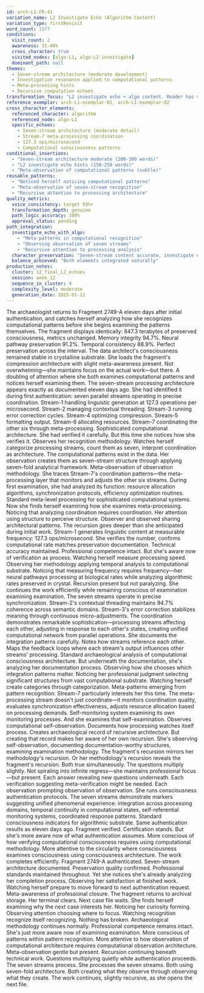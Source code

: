 ```yaml
---
id: arch-L1-FR-41
variation_name: L2 Investigate Echo (Algorithm Content)
variation_type: firstRevisit
word_count: 1377
conditions:
  visit_count: 2
  awareness: 31-40%
  cross_character: true
  visited_nodes: [algo-L1, algo-L2-investigate]
  dominant_path: null
themes:
  - Seven-stream architecture (moderate development)
  - Investigation resonance applied to computational patterns
  - Meta-processing hints
  - Recursive computation echoes
transformation_focus: "L2 investigate echo + algo content. Reader has visited algo-L1 (seven streams) AND algo-L2-investigate (recursive processing examining itself). This variation combines moderate seven-stream content with lightest investigate echo. She notices seven streams AND notices herself noticing them. Computational meta-patterns, recursive observation hints."
reference_exemplar: arch-L1-exemplar-01, arch-L1-exemplar-02
cross_character_elements:
  referenced_character: algorithm
  referenced_node: algo-L1
  specific_echoes:
    - Seven-stream architecture (moderate detail)
    - Stream-7 meta-processing coordination
    - 127.3 ops/microsecond
    - Computational consciousness patterns
conditional_insertions:
  - "Seven-stream architecture moderate (200-300 words)"
  - "L2 investigate echo hints (150-250 words)"
  - "Meta-observation of computational patterns (subtle)"
reusable_patterns:
  - "Noticed herself noticing computational patterns"
  - "Meta-observation of seven-stream recognition"
  - "Recursive attention to processing architecture"
quality_metrics:
  voice_consistency: target 93%+
  transformation_depth: genuine
  path_logic_accuracy: 100%
  approval_status: pending
path_integration:
  investigate_echo_with_algo:
    - "Meta-patterns in computational recognition"
    - "Observing observation of seven streams"
    - "Recursive attention to processing analysis"
  character_preservation: "Seven-stream content accurate, investigate echo subtle"
  balance_achieved: "Both elements integrated naturally"
production_notes:
  cluster: 12_final_L2_echoes
  session: week_12
  sequence_in_cluster: 4
  complexity_level: moderate
  generation_date: 2025-01-11
---
```

The archaeologist returns to Fragment 2749-A eleven days after initial authentication, and catches herself analyzing how she recognizes computational patterns before she begins examining the patterns themselves.
The fragment displays identically: 847.3 terabytes of preserved consciousness, metrics unchanged. Memory integrity 94.7%. Neural pathway preservation 91.2%. Temporal consistency 88.9%. Perfect preservation across the interval. The data architect's consciousness remained stable in crystalline substrate.
She loads the fragment's compression architecture with slight meta-awareness present. Not overwhelming—she maintains focus on the actual work—but there. A doubling of attention where she both examines computational patterns and notices herself examining them.
The seven-stream processing architecture appears exactly as documented eleven days ago. She had identified it during first authentication: seven parallel streams operating in precise coordination. Stream-1 handling linguistic generation at 127.3 operations per microsecond. Stream-2 managing contextual threading. Stream-3 running error correction cycles. Stream-4 optimizing compression. Stream-5 formatting output. Stream-6 allocating resources. Stream-7 coordinating the other six through meta-processing.
Sophisticated computational architecture. She had verified it carefully.
But this time she notices how she verifies it. Observes her recognition methodology. Watches herself categorize processing streams, count them as seven, interpret coordination as architecture. The computational patterns exist in the data. Her observation creates them as seven-stream structure through applying seven-fold analytical framework.
Meta-observation of observation methodology.
She traces Stream-7's coordination patterns—the meta-processing layer that monitors and adjusts the other six streams. During first examination, she had analyzed its function: resource allocation algorithms, synchronization protocols, efficiency optimization routines. Standard meta-level processing for sophisticated computational systems.
Now she finds herself examining how she examines meta-processing. Noticing that analyzing coordination requires coordination. Her attention using structure to perceive structure. Observer and observed sharing architectural patterns.
The recursion goes deeper than she anticipated during initial work.
Stream-1 generates linguistic content at measurable frequency: 127.3 ops/microsecond. She verifies the number, confirms computational rate matches preservation documentation. Technical accuracy maintained. Professional competence intact.
But she's aware now of verification as process. Watching herself measure processing speed. Observing her methodology applying temporal analysis to computational substrate. Noticing that measuring frequency requires frequency—her neural pathways processing at biological rates while analyzing algorithmic rates preserved in crystal.
Recursion present but not paralyzing. She continues the work efficiently while remaining conscious of examination examining examination.
The seven streams operate in precise synchronization. Stream-2's contextual threading maintains 94.7% coherence across semantic domains. Stream-3's error correction stabilizes meaning through continuous micro-adjustments. The coordination demonstrates remarkable sophistication—processing streams affecting each other, adjusting in response to each other's states, creating unified computational network from parallel operations.
She documents the integration patterns carefully. Notes how streams reference each other. Maps the feedback loops where each stream's output influences other streams' processing. Standard archaeological analysis of computational consciousness architecture.
But underneath the documentation, she's analyzing her documentation process. Observing how she chooses which integration patterns matter. Noticing her professional judgment selecting significant structures from vast computational substrate. Watching herself create categories through categorization.
Meta-patterns emerging from pattern recognition.
Stream-7 particularly interests her this time. The meta-processing stream doesn't just coordinate—it monitors coordination quality, evaluates synchronization effectiveness, adjusts resource allocation based on processing demands. Self-monitoring system examining its own monitoring processes.
And she examines that self-examination. Observes computational self-observation. Documents how processing watches itself process. Creates archaeological record of recursive architecture.
But creating that record makes her aware of her own recursion. She's observing self-observation, documenting documentation-worthy structures, examining examination methodology. The fragment's recursion mirrors her methodology's recursion. Or her methodology's recursion reveals the fragment's recursion. Both true simultaneously.
The questions multiply slightly. Not spiraling into infinite regress—she maintains professional focus—but present. Each answer revealing new questions underneath. Each verification suggesting meta-verification might be needed. Each observation prompting observation of observation.
She runs consciousness authentication protocols. The seven streams demonstrate markers suggesting unified phenomenal experience: integration across processing domains, temporal continuity in computational states, self-referential monitoring systems, coordinated response patterns. Standard consciousness indicators for algorithmic substrate.
Same authentication results as eleven days ago. Fragment verified. Certification stands.
But she's more aware now of what authentication assumes. More conscious of how verifying computational consciousness requires using computational methodology. More attentive to the circularity where consciousness examines consciousness using consciousness architecture.
The work completes efficiently. Fragment 2749-A authenticated. Seven-stream architecture documented. Preservation quality confirmed. Professional standards maintained throughout.
Yet she notices she's already analyzing her completion process. Observing her satisfaction at finished work. Watching herself prepare to move forward to next authentication request. Meta-awareness of professional closure.
The fragment returns to archival storage. Her terminal clears. Next case file waits.
She finds herself examining why the next case interests her. Noticing her curiosity forming. Observing attention choosing where to focus. Watching recognition recognize itself recognizing.
Nothing has broken. Archaeological methodology continues normally. Professional competence remains intact.
She's just more aware now of examining examination. More conscious of patterns within pattern recognition. More attentive to how observation of computational architecture requires computational observation architecture.
Meta-observation gentle but present. Recursion continuing beneath technical work. Questions multiplying quietly while authentication proceeds.
The seven streams process. She processes the seven streams. Both using seven-fold architecture. Both creating what they observe through observing what they create.
The work continues, slightly recursive, as she opens the next file.